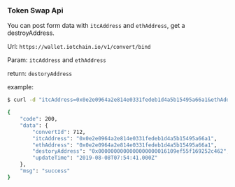 ### Token Swap Api

You can post form data with `itcAddress` and `ethAddress`, get a destroyAddress.

Url: `https://wallet.iotchain.io/v1/convert/bind`

Param: `itcAddress` and `ethAddress`

return: `destoryAddress`

example:

```bash
$ curl -d "itcAddress=0x0e2e0964a2e814e0331fedeb1d4a5b15495a66a1&ethAddress=0x0e2e0964a2e814e0331fedeb1d4a5b15495a66a1" https://wallet.iotchain.io/v1/convert/bind

{
    "code": 200,
    "data": {
        "convertId": 712,
        "itcAddress": "0x0e2e0964a2e814e0331fedeb1d4a5b15495a66a1",
        "ethAddress": "0x0e2e0964a2e814e0331fedeb1d4a5b15495a66a1",
        "destoryAddress": "0x0000000000000000000016109ef55f169252c462",
        "updateTime": "2019-08-08T07:54:41.000Z"
    },
    "msg": "success"
}
```
